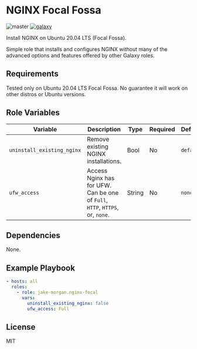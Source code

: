 NGINX Focal Fossa
=========

![master](https://github.com/jake-morgan/ansible-role-nginx-focal/workflows/master/badge.svg)
[![galaxy](https://img.shields.io/badge/galaxy-jake__morgan.nginx__focal-5bbdbf.svg)](https://galaxy.ansible.com/jake_morgan/nginx_focal)

Install NGINX on Ubuntu 20.04 LTS (Focal Fossa).

Simple role that installs and configures NGINX without many of the advanced options and features offered by other Galaxy roles.

Requirements
------------

Tested only on Ubuntu 20.04 LTS Focal Fossa. No guarantee it will work on other distros or Ubuntu versions.

Role Variables
--------------

| Variable | Description | Type| Required | Default |
|-|-|-|-|-|
| `uninstall_existing_nginx` | Remove existing NGINX installations. | Bool | No | `default` |
| `ufw_access` | Access Nginx has for UFW. Can be one of `Full`, `HTTP`, `HTTPS`, or, `none`. | String | No | `none` |

Dependencies
------------

None.

Example Playbook
----------------

```yaml
- hosts: all
  roles:
    - role: jake-morgan.nginx-focal
      vars:
        uninstall_existing_nginx: false
        ufw_access: Full
```

License
-------

MIT
